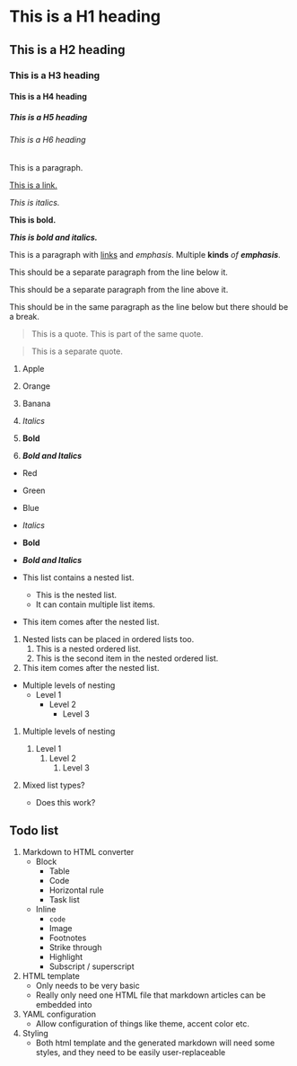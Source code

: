 # This is a H1 heading

## This is a H2 heading

### This is a H3 heading

#### This is a H4 heading

##### This is a H5 heading

###### This is a H6 heading

This is a paragraph.

[This is a link.](https://google.com)

_This is italics._

**This is bold.**

**_This is bold and italics._**

This is a paragraph with [links](https://google.com) and _emphasis_. Multiple **kinds** _of_ **_emphasis_**.

This should be a separate paragraph from the line below it.

This should be a separate paragraph from the line above it.

This should be in the same paragraph as the line below
but there should be a break.

> This is a quote.
> This is part of the same quote.

> This is a separate quote.

1. Apple
2. Orange
3. Banana

4. _Italics_
5. **Bold**
6. **_Bold and Italics_**

- Red
- Green
- Blue

- _Italics_
- **Bold**
- **_Bold and Italics_**

- This list contains a nested list.
  - This is the nested list.
  - It can contain multiple list items.
- This item comes after the nested list.

1. Nested lists can be placed in ordered lists too.
   1. This is a nested ordered list.
   2. This is the second item in the nested ordered list.
2. This item comes after the nested list.

- Multiple levels of nesting
  - Level 1
    - Level 2
      - Level 3

1. Multiple levels of nesting

   1. Level 1
      1. Level 2
         1. Level 3

1. Mixed list types?
   - Does this work?

## Todo list

1. Markdown to HTML converter
   - Block
     - Table
     - Code
     - Horizontal rule
     - Task list
   - Inline
     - `code`
     - Image
     - Footnotes
     - Strike through
     - Highlight
     - Subscript / superscript
2. HTML template
   - Only needs to be very basic
   - Really only need one HTML file that markdown articles can be embedded into
3. YAML configuration
   - Allow configuration of things like theme, accent color etc.
4. Styling
   - Both html template and the generated markdown will need some styles, and they need to be easily user-replaceable
